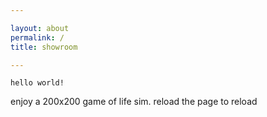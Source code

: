 ```yaml
---

layout: about
permalink: /
title: showroom

---
```

`hello world!`

enjoy a 200x200 game of life sim. reload the page to reload